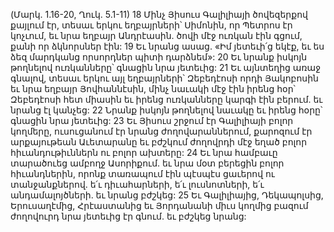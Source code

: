 (Մարկ. 1.16-20, Ղուկ. 5.1-11)
18 Մինչ Յիսուս Գալիլիայի ծովեզերքով քայլում էր, տեսաւ երկու եղբայրների՝ Սիմոնին, որ Պետրոս էր կոչւում, եւ նրա եղբայր Անդրէասին. ծովի մէջ ուռկան էին գցում, քանի որ ձկնորսներ էին: 19 Եւ նրանց ասաց. «Իմ յետեւի՛ց եկէք, եւ ես ձեզ մարդկանց որսորդներ պիտի դարձնեմ»: 20 Եւ նրանք իսկոյն թողնելով ուռկանները՝ գնացին նրա յետեւից: 21 Եւ այնտեղից առաջ գնալով, տեսաւ երկու այլ եղբայրների՝ Զեբեդէոսի որդի Յակոբոսին եւ նրա եղբայր Յովհաննէսին, մինչ նաւակի մէջ էին իրենց հօր՝ Զեբեդէոսի հետ միասին եւ իրենց ուռկանները կարգի էին բերում. եւ նրանց էլ կանչեց: 22 Նրանք իսկոյն թողնելով նաւակը եւ իրենց հօրը՝ գնացին նրա յետեւից:
23 Եւ Յիսուս շրջում էր Գալիլիայի բոլոր կողմերը, ուսուցանում էր նրանց ժողովարաններում, քարոզում էր արքայութեան Աւետարանը եւ բժշկում ժողովրդի մէջ եղած բոլոր հիւանդութիւններն ու բոլոր ախտերը: 24 Եւ նրա համբաւը տարածուեց ամբողջ Ասորիքում. եւ նրա մօտ բերեցին բոլոր հիւանդներին, որոնք տառապում էին պէսպէս ցաւերով ու տանջանքներով. ե՛ւ դիւահարների, ե՛ւ լուսնոտների, ե՛ւ անդամալոյծների. եւ նրանց բժշկեց: 25 Եւ Գալիլիայից, Դեկապոլսից, Երուսաղէմից, Հրէաստանից եւ Յորդանանի միւս կողմից բազում ժողովուրդ նրա յետեւից էր գնում. եւ բժշկեց նրանց:
